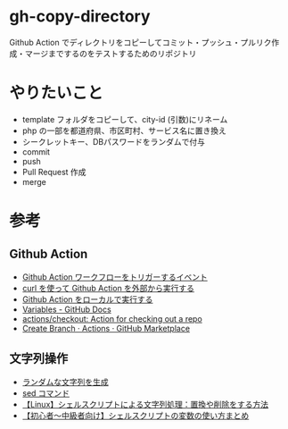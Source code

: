 # gh-copy-directory
Github Action でディレクトリをコピーしてコミット・プッシュ・プルリク作成・マージまでするのをテストするためのリポジトリ

# やりたいこと

- template フォルダをコピーして、city-id (引数)にリネーム
- php の一部を都道府県、市区町村、サービス名に置き換え
- シークレットキー、DBパスワードをランダムで付与
- commit
- push
- Pull Request 作成
- merge

# 参考

## Github Action
- [Github Action ワークフローをトリガーするイベント](https://docs.github.com/ja/actions/using-workflows/events-that-trigger-workflows)
- [curl を使って Github Action を外部から実行する](https://scrapbox.io/nwtgck/GitHub_Actions%E3%82%92curl%E3%82%92%E4%BD%BF%E3%81%A3%E3%81%A6%E5%A4%96%E9%83%A8%E3%81%8B%E3%82%89%E5%AE%9F%E8%A1%8C%E3%81%99%E3%82%8B)
- [Github Action をローカルで実行する](https://kakakakakku.hatenablog.com/entry/2023/02/02/111644)
- [Variables \- GitHub Docs](https://docs.github.com/ja/actions/learn-github-actions/variables)
- [actions/checkout: Action for checking out a repo](https://github.com/actions/checkout)
- [Create Branch · Actions · GitHub Marketplace](https://github.com/marketplace/actions/create-branch)

## 文字列操作
- [ランダムな文字列を生成](https://www.rasukarusan.com/entry/2019/03/29/224418)
- [sed コマンド](https://hydrocul.github.io/wiki/commands/sed.html)
- [【Linux】シェルスクリプトによる文字列処理：置換や削除をする方法](https://eng-entrance.com/linux-shellscript-replacement)
- [【初心者〜中級者向け】シェルスクリプトの変数の使い方まとめ](https://eng-entrance.com/linux-shellscript-variable)
